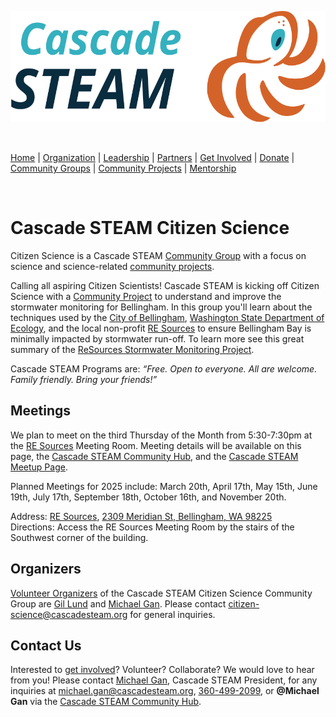 <style>
  .header {
	display: none;
  }
  .footer {
	display: none;
  }
</style>

<p align="center"><img src="/assets/images/Cascade_STEAM_horizontal_logo_primary.svg" width="600" height="178" /></p>

<br>

[Home](/) | [Organization](/organization) | [Leadership](/leadership) | [Partners](/partners) | [Get Involved](/get-involved) | [Donate](/donate) | [Community Groups](/community-groups) | [Community Projects](/community-projects) | [Mentorship](/mentorship)

<br>

# Cascade STEAM Citizen Science

Citizen Science is a Cascade STEAM [Community Group](community-groups) with a focus on science and science-related [community projects](community-projects).

Calling all aspiring Citizen Scientists\! Cascade STEAM is kicking off Citizen Science with a [Community Project](community-projects) to understand and improve the stormwater monitoring for Bellingham. In this group you'll learn about the techniques used by the [City of Bellingham](https://cob.org/services/environment/stormwater), [Washington State Department of Ecology](https://ecology.wa.gov/water-shorelines/water-quality/nonpoint-pollution/stormwater), and the local non-profit [RE Sources](https://re-sources.org) to ensure Bellingham Bay is minimally impacted by stormwater run-off. To learn more see this great summary of the [ReSources Stormwater Monitoring Project](https://www.re-sources.org/2024/06/three-years-of-bellingham-stormwater-monitoring-reveals-pollution-hotspots-including-taylor-dock/).

Cascade STEAM Programs are: *“Free. Open to everyone. All are welcome. Family friendly. Bring your friends\!”*

## Meetings

We plan to meet on the third Thursday of the Month from 5:30-7:30pm at the [RE Sources](https://re-sources.org) Meeting Room. Meeting details will be available on this page, the [Cascade STEAM Community Hub](http://hub.cascadesteam.org), and the [Cascade STEAM Meetup Page](https://www.meetup.com/cascadesteam).

Planned Meetings for 2025 include: March 20th, April 17th, May 15th, June 19th, July 17th, September 18th, October 16th, and November 20th.

Address: [RE Sources](https://maps.app.goo.gl/GgWdUnySYs34MGj46), [2309 Meridian St, Bellingham, WA 98225](https://www.google.com/maps/place/2309+Meridian+St,+Bellingham,+WA+98225/)  
Directions: Access the RE Sources Meeting Room by the stairs of the Southwest corner of the building.

## Organizers

[Volunteer Organizers](https://cascadesteam.org/leadership) of the Cascade STEAM Citizen Science Community Group are [Gil Lund](https://www.linkedin.com/in/gwlund) and [Michael Gan](https://www.linkedin.com/in/michaelbgan). Please contact [citizen-science@cascadesteam.org](mailto:citizen-science@cascadesteam.org) for general inquiries.

## Contact Us
Interested to [get involved](/get-involved)? Volunteer? Collaborate? We would love to hear from you! Please contact [Michael Gan](https://www.linkedin.com/in/michaelbgan), Cascade STEAM President, for any inquiries at [michael.gan@cascadesteam.org](mailto:michael.gan@cascadesteam.org), [360-499-2099](tel:3604992099), or **@Michael Gan** via the [Cascade STEAM Community Hub](http://hub.cascadesteam.org).
